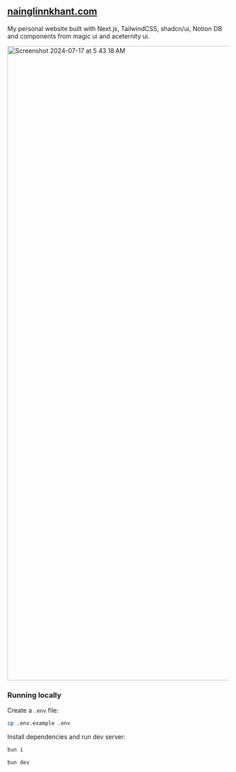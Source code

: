 ## [nainglinnkhant.com](https://nainglinnkhant.com)

My personal website built with Next.js, TailwindCSS, shadcn/ui, Notion DB and components from magic ui and aceternity ui.

<img width="1440" alt="Screenshot 2024-07-17 at 5 43 18 AM" src="https://github.com/user-attachments/assets/baa0d5e2-5869-4387-8193-4d3ecc122be7">

### Running locally

Create a `.env` file:

```bash
cp .env.example .env
```

Install dependencies and run dev server:

```bash
bun i

bun dev
```
